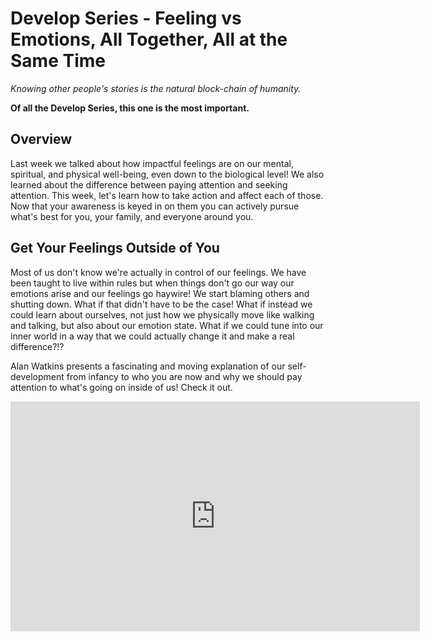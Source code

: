 # Develop Series - Feeling vs Emotions, All Together, All at the Same Time

*Knowing other people's stories is the natural block-chain of humanity.*

**Of all the Develop Series, this one is the most important.**

## Overview

Last week we talked about how impactful feelings are on our mental, spiritual, and physical well-being, even down to the biological level! We also learned about the difference between paying attention and seeking attention. This week, let's learn how to take action and affect each of those. Now that your awareness is keyed in on them you can actively pursue what's best for you, your family, and everyone around you.

## Get Your Feelings Outside of You

Most of us don't know we're actually in control of our feelings. We have been taught to live within rules but when things don't go our way our emotions arise and our feelings go haywire! We start blaming others and shutting down. What if that didn't have to be the case! What if instead we could learn about ourselves, not just how we physically move like walking and talking, but also about our emotion state. What if we could tune into our inner world in a way that we could actually change it and make a real difference?!?

Alan Watkins presents a fascinating and moving explanation of our self-development from infancy to who you are now and why we should pay attention to what's going on inside of us! Check it out.

<!-- ! Video Contents: TedTalk - Alan Watkins - Why You Feel What You Feel (width="655" height="368", ratio 1.77) -->
<iframe width="655" height="368" src="https://www.youtube.com/embed/h-rRgpPbR5w" title="YouTube video player" frameborder="0" allow="accelerometer; autoplay; clipboard-write; encrypted-media; gyroscope; picture-in-picture" allowfullscreen></iframe>
